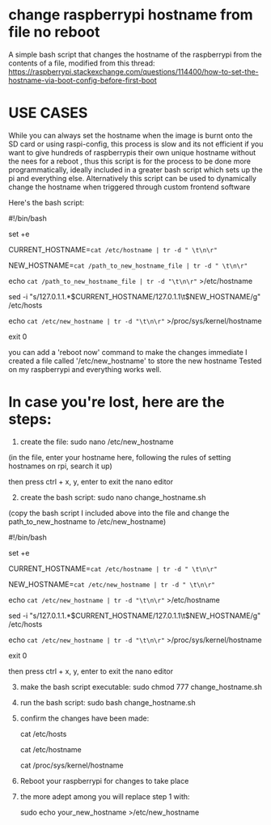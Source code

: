 # change raspberrypi hostname from file no reboot
A simple bash script that changes the hostname of the raspberrypi from the contents of a file, modified from this thread:
https://raspberrypi.stackexchange.com/questions/114400/how-to-set-the-hostname-via-boot-config-before-first-boot

# USE CASES
While you can always set the hostname when the image is burnt onto the SD card or using raspi-config, this process is slow
and its not efficient if you want to give hundreds of raspberrypis their own unique hostname without the nees for a reboot , thus this script is for the 
process to be done more programmatically, ideally included in a greater bash script which sets up the pi and everything else.
Alternatively this script can be used to dynamically change the hostname when triggered through custom frontend software

Here's the bash script:

#!/bin/bash

set +e

CURRENT_HOSTNAME=`cat /etc/hostname | tr -d " \t\n\r"`

NEW_HOSTNAME=`cat /path_to_new_hostname_file | tr -d " \t\n\r"`

echo `cat /path_to_new_hostname_file | tr -d "\t\n\r"` >/etc/hostname

sed -i "s/127.0.1.1.*$CURRENT_HOSTNAME/127.0.1.1\t$NEW_HOSTNAME/g" /etc/hosts

echo `cat /etc/new_hostname | tr -d "\t\n\r"` >/proc/sys/kernel/hostname

exit 0


you can add a 'reboot now' command to make the changes immediate
I created a file called '/etc/new_hostname' to store the new hostname
Tested on my raspberrypi and everything works well.

# In case you're lost, here are the steps:

1. create the file: sudo nano /etc/new_hostname
   
(in the file, enter your hostname here, following the rules of setting hostnames on rpi, search it up)

then press ctrl + x, y, enter to exit the nano editor

2. create the bash script: sudo nano change_hostname.sh

(copy the bash script I included above into the file and change the path_to_new_hostname to /etc/new_hostname)

#!/bin/bash

set +e

CURRENT_HOSTNAME=`cat /etc/hostname | tr -d " \t\n\r"`

NEW_HOSTNAME=`cat /etc/new_hostname | tr -d " \t\n\r"`

echo `cat /etc/new_hostname | tr -d "\t\n\r"` >/etc/hostname

sed -i "s/127.0.1.1.*$CURRENT_HOSTNAME/127.0.1.1\t$NEW_HOSTNAME/g" /etc/hosts

echo `cat /etc/new_hostname | tr -d "\t\n\r"` >/proc/sys/kernel/hostname

exit 0

then press ctrl + x, y, enter to exit the nano editor

3. make the bash script executable: sudo chmod 777 change_hostname.sh

4. run the bash script: sudo bash change_hostname.sh

5. confirm the changes have been made:
   
     cat /etc/hosts
   
     cat /etc/hostname

     cat /proc/sys/kernel/hostname

7. Reboot your raspberrypi for changes to take place

8. the more adept among you will replace step 1 with:

   sudo echo your_new_hostname >/etc/new_hostname
